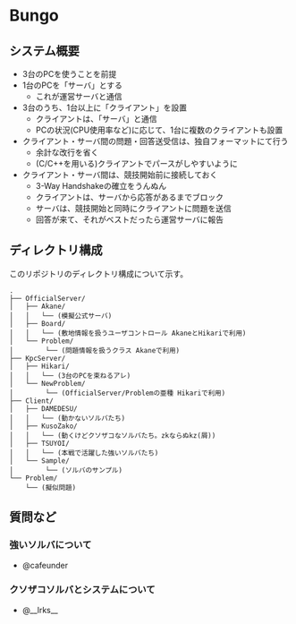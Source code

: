 # Bungo

## システム概要

* 3台のPCを使うことを前提
* 1台のPCを「サーバ」とする
  * これが運営サーバと通信
* 3台のうち、1台以上に「クライアント」を設置
  * クライアントは、「サーバ」と通信
  * PCの状況(CPU使用率など)に応じて、1台に複数のクライアントも設置
* クライアント・サーバ間の問題・回答送受信は、独自フォーマットにて行う
  * 余計な改行を省く
  * (C/C++を用いる)クライアントでパースがしやすいように
* クライアント・サーバ間は、競技開始前に接続しておく
  * 3-Way Handshakeの確立をうんぬん
  * クライアントは、サーバから応答があるまでブロック
  * サーバは、競技開始と同時にクライアントに問題を送信
  * 回答が来て、それがベストだったら運営サーバに報告

## ディレクトリ構成
このリポジトリのディレクトリ構成について示す。
~~~~
.
├── OfficialServer/
│   ├── Akane/
│   │   └── (模擬公式サーバ)
│   ├── Board/
│   │   └── (敷地情報を扱うユーザコントロール AkaneとHikariで利用)
│   └── Problem/
│        └── (問題情報を扱うクラス Akaneで利用)
├── KpcServer/
│   ├── Hikari/
│   │   └── (3台のPCを束ねるアレ)
│   └── NewProblem/
│        └── (OfficialServer/Problemの亜種 Hikariで利用)
├── Client/
│   ├── DAMEDESU/
│   │   └── (動かないソルバたち)
│   ├── KusoZako/
│   │   └── (動くけどクソザコなソルバたち。zkならぬkz(屑))
│   ├── TSUYOI/
│   │   └── (本戦で活躍した強いソルバたち)
│   └── Sample/
│        └── (ソルバのサンプル)
└── Problem/
    └── (擬似問題)
~~~~

## 質問など

### 強いソルバについて
* @cafeunder

### クソザコソルバとシステムについて
* @\_\_lrks\_\_

